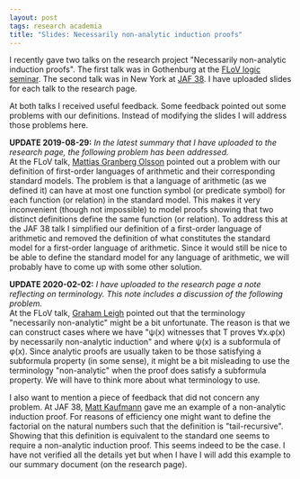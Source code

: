 ```yaml
---
layout: post
tags: research academia
title: "Slides: Necessarily non-analytic induction proofs"
---
```

I recently gave two talks on the research project "Necessarily non-analytic
induction proofs".
The first talk was in Gothenburg at the
[FLoV logic seminar](https://www.gu.se/en/flov/our-research/research-seminars-at-flov#Logic).
The second talk was in New York at
[JAF 38](http://lacl.univ-paris12.fr/jaf/issues/jaf38.html).
I have uploaded slides for each talk to the research page.

At both talks I received useful feedback. Some feedback pointed out some
problems with our definitions. Instead of modifying the slides I will address
those problems here.

**UPDATE 2019-08-29:** *In the latest summary that I have uploaded to the
research page, the following problem has been addressed.*  
At the FLoV talk,
[Mattias Granberg Olsson](https://web.archive.org/web/20200814235409/https://flov.gu.se/english/about/linguistics--logic-and-theory-of-science-unit/linguistics--logic-and-theory-of-science-unit?languageId=100001&userId=xgranb)
pointed out a problem with our definition of first-order languages of arithmetic
and their corresponding standard models. The problem is that a language of
arithmetic (as we defined it) can have at most one function symbol (or predicate
symbol) for each function (or relation) in the standard model. This makes it
very inconvenient (though not impossible) to model proofs showing that two
distinct definitions define the same function (or relation). To address this at
the JAF 38 talk I simplified our definition of a first-order language of
arithmetic and removed the definition of what constitutes the standard model for
a first-order language of arithmetic. Since it would still be nice to be able to
define the standard model for any language of arithmetic, we will probably have
to come up with some other solution.

**UPDATE 2020-02-02:** *I have uploaded to the research page a note reflecting
on terminology. This note includes a discussion of the following problem.*  
At the FLoV talk, [Graham Leigh](https://flov.gu.se/english/about/linguistics--logic-and-theory-of-science-unit/linguistics--logic-and-theory-of-science-unit?languageId=100001&userId=xleigr)
pointed out that the terminology "necessarily non-analytic" might be a bit
unfortunate. The reason is that we can construct cases where we have "ψ(x)
witnesses that T proves ∀x.φ(x) by necessarily non-analytic induction" and where
ψ(x) is a subformula of φ(x). Since analytic proofs are usually taken to be
those satisfying a subformula property (in some sense), it might be a bit
misleading to use the terminology "non-analytic" when the proof does satisfy a
subformula property. We will have to think more about what terminology to use.

I also want to mention a piece of feedback that did not concern any problem. At
JAF 38, [Matt Kaufmann](https://www.cs.utexas.edu/~kaufmann/) gave me an example
of a non-analytic induction proof. For reasons of efficiency one might want to
define the factorial on the natural numbers such that the definition is
"tail-recursive". Showing that this definition is equivalent to the standard one
seems to require a non-analytic induction proof. This seems indeed to be the
case. I have not verified all the details yet but when I have I will add this
example to our summary document (on the research page).
